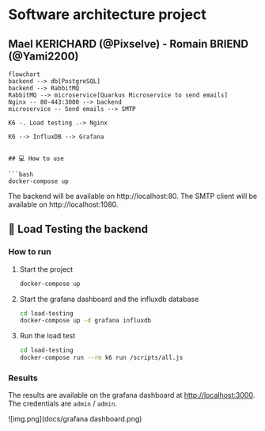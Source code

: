 # Software architecture project
## Mael KERICHARD (@Pixselve) - Romain BRIEND (@Yami2200)

```mermaid
flowchart
backend --> db[PostgreSQL]
backend --> RabbitMQ
RabbitMQ --> microservice[Quarkus Microservice to send emails]
Nginx -- 80-443:3000 --> backend
microservice -- Send emails --> SMTP

K6 -. Load testing .-> Nginx

K6 --> InfluxDB --> Grafana
```

```

## 💻 How to use

```bash
docker-compose up
```

The backend will be available on http://localhost:80.
The SMTP client will be available on http://localhost:1080.

## 🚛 Load Testing the backend

### How to run

1. Start the project
    
    ```bash
    docker-compose up
    ```

2. Start the grafana dashboard and the influxdb database

    ```bash
    cd load-testing
    docker-compose up -d grafana influxdb
    ```

3. Run the load test

    ```bash
    cd load-testing
    docker-compose run --rm k6 run /scripts/all.js
    ```

### Results

The results are available on the grafana dashboard at [http://localhost:3000](http://localhost:3000).
The credentials are `admin` / `admin`.

![img.png](docs/grafana dashboard.png)
